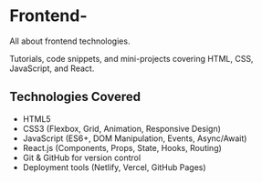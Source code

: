# Frontend-
All about frontend technologies.

Tutorials, code snippets, and mini-projects covering HTML, CSS, JavaScript, and React.
## Technologies Covered

-  HTML5  
-  CSS3 (Flexbox, Grid, Animation, Responsive Design)  
-  JavaScript (ES6+, DOM Manipulation, Events, Async/Await)  
-  React.js (Components, Props, State, Hooks, Routing)  
-  Git & GitHub for version control  
-  Deployment tools (Netlify, Vercel, GitHub Pages)
